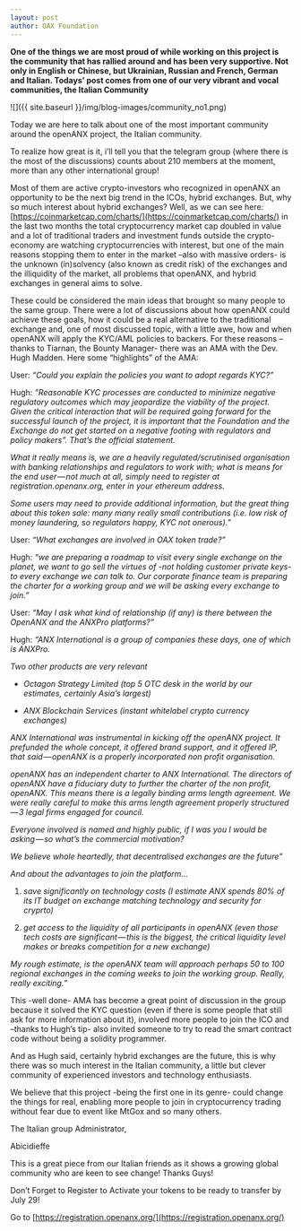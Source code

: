 ```yaml
---
layout: post
author: OAX Foundation
---
```

**One of the things we are most proud of while working on this project is the community that has rallied around and has been very supportive. Not only in English or Chinese, but Ukrainian, Russian and French, German and Italian. Todays’ post comes from one of our very vibrant and vocal communities, the Italian Community**

![]({{ site.baseurl }}/img/blog-images/community_no1.png)

Today we are here to talk about one of the most important community around the openANX project, the Italian community.

To realize how great is it, i’ll tell you that the telegram group (where there is the most of the discussions) counts about 210 members at the moment, more than any other international group!

Most of them are active crypto-investors who recognized in openANX an opportunity to be the next big trend in the ICOs, hybrid exchanges. But, why so much interest about hybrid exchanges? Well, as we can see here: [https://coinmarketcap.com/charts/](https://coinmarketcap.com/charts/) in the last two months the total cryptocurrency market cap doubled in value and a lot of traditional traders and investment funds outside the crypto-economy are watching cryptocurrencies with interest, but one of the main reasons stopping them to enter in the market –also with massive orders- is the unknown (in)solvency (also known as credit risk) of the exchanges and the illiquidity of the market, all problems that openANX, and hybrid exchanges in general aims to solve.

These could be considered the main ideas that brought so many people to the same group. There were a lot of discussions about how openANX could achieve these goals, how it could be a real alternative to the traditional exchange and, one of most discussed topic, with a little awe, how and when openANX will apply the KYC/AML policies to backers. For these reasons –thanks to Tiarnan, the Bounty Manager- there was an AMA with the Dev. Hugh Madden. Here some “highlights” of the AMA:

User: _“Could you explain the policies you want to adopt regards KYC?”_

Hugh: _”Reasonable KYC processes are conducted to minimize negative regulatory outcomes which may jeopardize the viability of the project. Given the critical interaction that will be required going forward for the successful launch of the project, it is important that the Foundation and the Exchange do not get started on a negative footing with regulators and policy makers”. That’s the official statement._

_What it really means is, we are a heavily regulated/scrutinised organisation with banking relationships and regulators to work with; what is means for the end user — not much at all, simply need to register at registration.openanx.org, enter in your ethereum address._

_Some users may need to provide additional information, but the great thing about this token sale: many many really small contributions (i.e. low risk of money laundering, so regulators happy, KYC not onerous).”_

User: _“What exchanges are involved in OAX token trade?”_

Hugh: _“we are preparing a roadmap to visit every single exchange on the planet, we want to go sell the virtues of -not holding customer private keys- to every exchange we can talk to. Our corporate finance team is preparing the charter for a working group and we will be asking every exchange to join.”_

User: _“May I ask what kind of relationship (if any) is there between the OpenANX and the ANXPro platforms?”_

Hugh: _“ANX International is a group of companies these days, one of which is ANXPro._

_Two other products are very relevant_

- _Octagon Strategy Limited (top 5 OTC desk in the world by our estimates, certainly Asia’s largest)_

- _ANX Blockchain Services (instant whitelabel crypto currency exchanges)_

_ANX International was instrumental in kicking off the openANX project. It prefunded the whole concept, it offered brand support, and it offered IP, that said — openANX is a properly incorporated non profit organisation._

_openANX has an independent charter to ANX International. The directors of openANX have a fiduciary duty to further the charter of the non profit, openANX. This means there is a legally binding arms length agreement. We were really careful to make this arms length agreement properly structured — 3 legal firms engaged for council._

_Everyone involved is named and highly public, if I was you I would be asking — so what’s the commercial motivation?_

_We believe whole heartedly, that decentralised exchanges are the future”_

_And about the advantages to join the platform..._

1. _save significantly on technology costs_
   _(I estimate ANX spends 80% of its IT budget on exchange matching technology and security for cryprto)_
    
2. _get access to the liquidity of all participants in openANX_
   _(even those tech costs are significant — this is the biggest, the critical liquidity level makes or breaks competition for a new exchange)_

_My rough estimate, is the openANX team will approach perhaps 50 to 100 regional exchanges in the coming weeks to join the working group. Really, really exciting.”_

This -well done- AMA has become a great point of discussion in the group because it solved the KYC question (even if there is some people that still ask for more information about it), involved more people to join the ICO and –thanks to Hugh’s tip- also invited someone to try to read the smart contract code without being a solidity programmer.

And as Hugh said, certainly hybrid exchanges are the future, this is why there was so much interest in the Italian community, a little but clever community of experienced investors and technology enthusiasts.

We believe that this project -being the first one in its genre- could change the things for real, enabling more people to join in cryptocurrency trading without fear due to event like MtGox and so many others.

The Italian group Administrator,

Abicidieffe

This is a great piece from our Italian friends as it shows a growing global community who are keen to see change! Thanks Guys!

Don’t Forget to Register to Activate your tokens to be ready to transfer by July 29!

Go to [https://registration.openanx.org/](https://registration.openanx.org/)